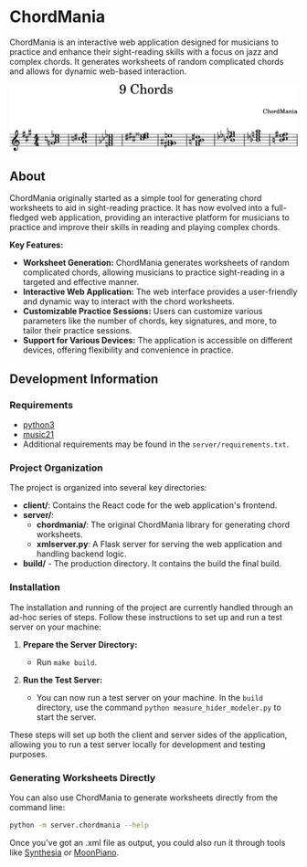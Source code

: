 # ChordMania

ChordMania is an interactive web application designed for musicians to practice and enhance their sight-reading skills with a focus on jazz and complex chords. It generates worksheets of random complicated chords and allows for dynamic web-based interaction.

![sample worksheet](sample.png)

## About

ChordMania originally started as a simple tool for generating chord worksheets to aid in sight-reading practice. It has now evolved into a full-fledged web application, providing an interactive platform for musicians to practice and improve their skills in reading and playing complex chords.

**Key Features:**

- **Worksheet Generation:** ChordMania generates worksheets of random complicated chords, allowing musicians to practice sight-reading in a targeted and effective manner.
- **Interactive Web Application:** The web interface provides a user-friendly and dynamic way to interact with the chord worksheets.
- **Customizable Practice Sessions:** Users can customize various parameters like the number of chords, key signatures, and more, to tailor their practice sessions.
- **Support for Various Devices:** The application is accessible on different devices, offering flexibility and convenience in practice.

## Development Information

### Requirements

- [python3](https://www.python.org/downloads/)
- [music21](http://web.mit.edu/music21/)
- Additional requirements may be found in the `server/requirements.txt`.

### Project Organization

The project is organized into several key directories:

- **client/**: Contains the React code for the web application's frontend.
- **server/**:
  - **chordmania/**: The original ChordMania library for generating chord worksheets.
  - **xmlserver.py**: A Flask server for serving the web application and handling backend logic.
- **build/** - The production directory. It contains the build the final build.

### Installation

The installation and running of the project are currently handled through an ad-hoc series of steps. Follow these instructions to set up and run a test server on your machine:

1. **Prepare the Server Directory:**
   - Run `make build`.

5. **Run the Test Server:**
   - You can now run a test server on your machine. In the `build` directory, use the command `python measure_hider_modeler.py` to start the server.

These steps will set up both the client and server sides of the application, allowing you to run a test server locally for development and testing purposes.

### Generating Worksheets Directly

You can also use ChordMania to generate worksheets directly from the command line:

   ```bash
   python -m server.chordmania --help
   ```

Once you've got an .xml file as output, you could also run it through tools like [Synthesia](https://synthesiagame.com/) or [MoonPiano](https://mp-app.praisethemoon.org/).

